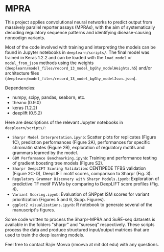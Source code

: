 # MPRA

This project applies convolutional neural networks to predict output from massively parallel reporter assays (MPRAs), with the aim of systematically decoding regulatory sequence patterns and identifying disease-causing noncodign variants.

Most of the code involved with training and interpreting the models can be found in Jupyter notebooks in `deeplearn/scripts/`. The final model was trained in Keras 1.2.2 and can be loaded with the `load_model` or `model_from_json` methods using the weights (`deeplearn/model_files/record_13_model_bgGhy_modelWeights.h5`) and/or architecture files (`deeplearn/model_files/record_13_model_bgGhy_modelJson.json`).

Dependencies:
* numpy, scipy, pandas, seaborn, etc.
* theano (0.9.0)
* keras (1.2.2)
* deeplift (0.5.2)

Here are descriptions of the relevant Jupyter notebooks in `deeplearn/scripts/`:

* `Sharpr Model Interpretation.ipynb`: Scatter plots for replicates (Figure 1C), prediction performances (Figure 2A), performances for specific chromatin states (Figure 2B), exploration of regulatory motifs and grammars learned by the model.
* `GBM Performance Benchmarking.ipynb`: Training and performance testing of gradient boosting tree models (Figure S2).
* `Sharpr DeepLIFT Scoring Validation`: CENTIPEDE TFBS validation (Figure 2C-D), DeepLIFT motif scores, comparison to Sharpr (Fig. 3).
* `Regulatory Grammar Discovery with Sharpr Models.ipynb`: Exploration of predictive TF motif PWMs by comparing to DeepLIFT score profiles (Fig. 4).
* `Variant Scoring.ipynb`: Evaluation of SNPpet ISM scores for variant prioritization (Figures 5 and 6, Supp. Figures).
* `ggplot2 visualizations.ipynb`: R notebook to generate several of the manuscript's figures.

Some code written to process the Sharpr-MPRA and SuRE-seq datasets is available in the folders "sharpr" and "sureseq" respectively. These scripts process the data and produce structured input/output matrices that are used to train the deep learning models.

Feel free to contact Rajiv Movva (rmovva at mit dot edu) with any questions.

